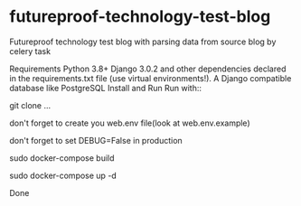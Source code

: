 # futureproof-technology-test-blog
Futureproof technology test blog with parsing data from source blog by celery task


Requirements
Python 3.8+ 
Django 3.0.2 and other dependencies declared in the requirements.txt file (use virtual environments!).
A Django compatible database like PostgreSQL
Install and Run
Run with::

git clone ...

don't forget to create you web.env file(look at web.env.example)

don't forget to set DEBUG=False in production

sudo docker-compose build

sudo docker-compose up -d

Done
